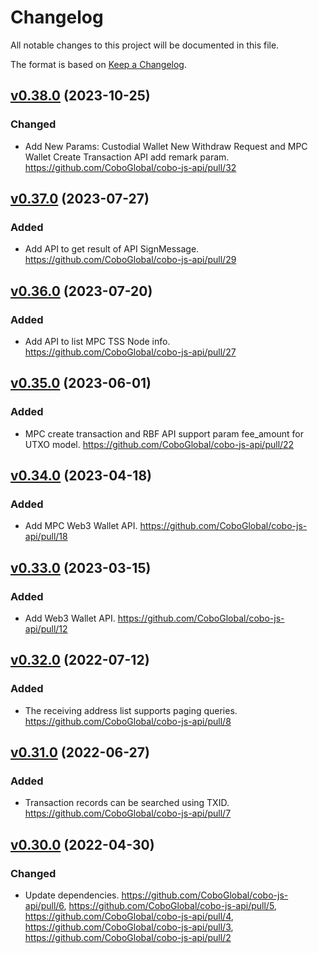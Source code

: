 # Changelog

All notable changes to this project will be documented in this file.

The format is based on [Keep a Changelog](https://keepachangelog.com/en/1.0.0/).
## [v0.38.0] (2023-10-25)
[v0.38.0]: https://github.com/CoboGlobal/cobo-js-api/compare/v0.37.0...v0.38.0
### Changed
- Add New Params: Custodial Wallet New Withdraw Request and MPC Wallet Create Transaction API add remark param. https://github.com/CoboGlobal/cobo-js-api/pull/32

## [v0.37.0] (2023-07-27)
[v0.37.0]: https://github.com/CoboGlobal/cobo-js-api/compare/v0.36.0...v0.37.0
### Added
- Add API to get result of API SignMessage. https://github.com/CoboGlobal/cobo-js-api/pull/29

## [v0.36.0] (2023-07-20)
[v0.36.0]: https://github.com/CoboGlobal/cobo-js-api/compare/v0.35.0...v0.36.0
### Added
- Add API to list MPC TSS Node info. https://github.com/CoboGlobal/cobo-js-api/pull/27

## [v0.35.0] (2023-06-01)
[v0.35.0]: https://github.com/CoboGlobal/cobo-js-api/compare/v0.34.0...v0.35.0
### Added
- MPC create transaction and RBF API support param fee_amount for UTXO model. https://github.com/CoboGlobal/cobo-js-api/pull/22

## [v0.34.0] (2023-04-18)
[v0.34.0]: https://github.com/CoboGlobal/cobo-js-api/compare/v0.33.0...v0.34.0
### Added
- Add MPC Web3 Wallet API. https://github.com/CoboGlobal/cobo-js-api/pull/18

## [v0.33.0] (2023-03-15)
[v0.33.0]: https://github.com/CoboGlobal/cobo-js-api/compare/v0.32.0...v0.33.0
### Added
- Add Web3 Wallet API. https://github.com/CoboGlobal/cobo-js-api/pull/12

## [v0.32.0] (2022-07-12)
[v0.32.0]: https://github.com/CoboGlobal/cobo-js-api/compare/v0.31.0...v0.32.0

### Added
- The receiving address list supports paging queries. https://github.com/CoboGlobal/cobo-js-api/pull/8


## [v0.31.0] (2022-06-27)
[v0.31.0]: https://github.com/CoboGlobal/cobo-js-api/compare/v0.30.0...v0.31.0

### Added 
- Transaction records can be searched using TXID. https://github.com/CoboGlobal/cobo-js-api/pull/7


## [v0.30.0] (2022-04-30)
[v0.30.0]: https://github.com/CoboGlobal/cobo-js-api/compare/v0.29.0...v0.30.0

### Changed
- Update dependencies. https://github.com/CoboGlobal/cobo-js-api/pull/6, https://github.com/CoboGlobal/cobo-js-api/pull/5, https://github.com/CoboGlobal/cobo-js-api/pull/4, https://github.com/CoboGlobal/cobo-js-api/pull/3, https://github.com/CoboGlobal/cobo-js-api/pull/2




